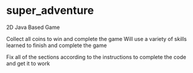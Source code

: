 # super_adventure
2D Java Based Game

Collect all coins to win and complete the game
Will use a variety of skills learned to finish and complete the game

Fix all of the sections according to the instructions to complete the code and get it to work
